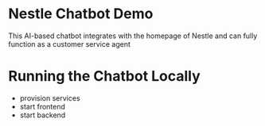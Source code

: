 # Nestle Chatbot Demo
This AI-based chatbot integrates with the homepage of Nestle and can fully function as a customer service agent

# Running the Chatbot Locally
- provision services
- start frontend
- start backend
